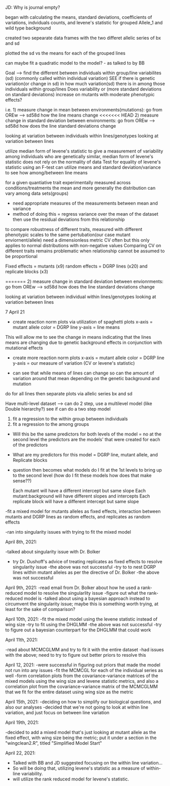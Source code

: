 
JD: Why is journal empty?

began with calculating the means, standard deviations, coefficients of variations, indviduals counts, and levene's statistic for grouped Allele_1 and wild type background

created two sepearate data frames with the two differet allelic series of bx and sd

plotted the sd vs the means for each of the grouped lines

can maybe fit a quadratic model to the model? - as talked to by BB

Goal --> find the different between individuals within group/line variabilites   (sd) (commonly called within individual variation)
SEE if there is genetic variation(or change in sd) in how much variation(sd) there is in among those individuals within group/lines 
Does variability or (more standard deviations on standard deviations) increase on mutants with moderate phenotypic effects? 


i.e. 1) measure change in mean between environments(mutations): go from OREw --> sd58d how the line means change
<<<<<<< HEAD
2) measure change in standard deviation between environments: go from OREw --> sd58d how does the line standard deviations change

looking at variation between individuals within lines/genotypes
looking at variation between lines 

utilize median form of levene's statistic to give a measurement of variability among individuals who are genetically similar, median form of levene's statistic does not rely on the normality of data 
Test for equality of levene's statistic using an F-test
can utilize means and standard deviation/variance to see how among/between line means

for a given quantiative trait experimentally measured across conditions/treatments the mean and more generally the distribution can vary among data sets(groups)
- need appropriate measures of the measurements between mean and variance
- method of doing this = regress variance over the mean of the dataset then use the residual deviations from this relationship 

to compare robustness of different traits, measured with different phenotypic scales to the same pertubation(our case mutant enviornent/allele) need a dimensionless metric
CV often but this only applies to normal distributions with non-negative values 
Comparing CV on different traits remains problematic when relationship cannot be assumed to be proportional 


Fixed effects = mutants (x9)
random effects = DGRP lines (x20) and replicate blocks (x3)

=======
2) measure change in standard deviation between envionrments: go from OREw --> sd58d how does the line standard deviations change

looking at variation between individual within lines/genotypes
looking at variation between lines 


7 April 21

- create reaction norm plots via utilization of spaghetti plots
x-axis = mutant allele
color = DGRP line
y-axis = line means 

This will allow me to see the change in means indicating that the lines means are changing due to genetic background effects in conjunction with mutational effects

- create more reaction norm plots
x-axis = mutant allele
color = DGRP line
y-axis = our measure of variation (CV or levene's statistic)

- can see that while means of lines can change so can the amount of variation around that mean depending on the genetic background and mutation 


do for all lines then separate plots via allelic series bx and sd

Have multi-level dataset --> can do 2 step, use a multilevel model (like Double hierarchy?)
see if can do a two step model

1) fit a regression to the within group between individuals
2) fit a regression to the among groups

- Will this be the same predictors for both levels of the model = no at the second level the predictors are the models' that were created for each of the predictors
- What are my predictors for this model = DGRP line, mutant allele, and Replicate blocks

- question then becomes what models do I fit at the 1st levels to bring up to the second level (how do I fit these models how does that make sense??)

  Each mutant will have a different intercept but same slope
  Each mutant:background will have different slopes and intercepts
  Each replicate block will have a different intercept but same slope


-fit a mixed model for mutants alleles as fixed effects, interaction between mutants and DGRP lines as random effects, and 
replicates as random effects

-ran into singularity issues with trying to fit the mixed model

April 8th, 2021:

-talked about singularity issue with Dr. Bolker
- try Dr. Dushoff's advice of treating replicates as fixed effects to resolve singularity issue
-the above was not successful
-try to to nest DGRP lines within mutant alleles as per the directive of Dr. Bolker
-the above was not successful

April 9th, 2021:
-read email from Dr. Bolker about how he used a rank-reduced model to resolve the singularlity issue
-figure out what the rank-reduced model is
-talked about using a bayesian approach instead to circumvent the singularity issue; maybe this is something worth trying,
at least for the sake of comparison?

April 10th, 2021: 
-fit the mixed model using the levene statistic instead of wing size 
-try to fit using the DHGLMM
-the above was not successful
-try to figure out a bayesian counterpart for the DHGLMM that could work

April 11th, 2021:

-read about MCMCGLMM and try to fit it with the entire dataset 
-had issues with the above; need to try to figure out better priors to resolve this

April 12, 2021:
-were successful in figuring out priors that made the model not run into any issues
-fit the MCMCGL for each of the individual series as well
-form correlation plots from the covariance-variance matrices of the mixed models using the wing size  and levene 
statistic metrics, and also a correlation plot from the covariance-variance matrix of the MCMCGLMM that we fit for the 
entire dataset using wing size as the metric

April 15th, 2021: 
-deciding on how to simplify our biological questions, and also our analyses 
-decided that we're not going to look at within line variation, and just focus on between line variation

April 19th, 2021:

-decided to add a mixed model that's just looking at mutant allele as the fixed effect, with wing size being the metric; put it under a section in the "wingclean2.R", titled "Simplified Model Start"

April 22, 2021:

- Talked with BB and JD suggested focusing on the within line variation... 
- So will be doing that, utilizing levene's statistic as a measure of within-line variability. 
- will utilize the rank reduced model for levene's statistic.



